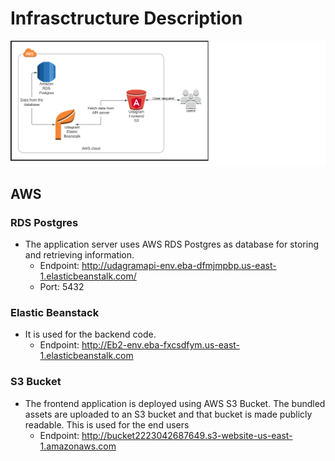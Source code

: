 # Infrasctructure Description

![](architecture_diagram.png)

## AWS

### RDS Postgres

- The application server uses AWS RDS Postgres as database for storing and retrieving information.
  - Endpoint: http://udagramapi-env.eba-dfmjmpbp.us-east-1.elasticbeanstalk.com/
  - Port: 5432

### Elastic Beanstack

- It is used for the backend code.
  - Endpoint: http://Eb2-env.eba-fxcsdfym.us-east-1.elasticbeanstalk.com

### S3 Bucket

- The frontend application is deployed using AWS S3 Bucket. The bundled assets are uploaded to an S3 bucket and that bucket is made publicly readable. This is used for the end users
  - Endpoint: http://bucket2223042687649.s3-website-us-east-1.amazonaws.com
